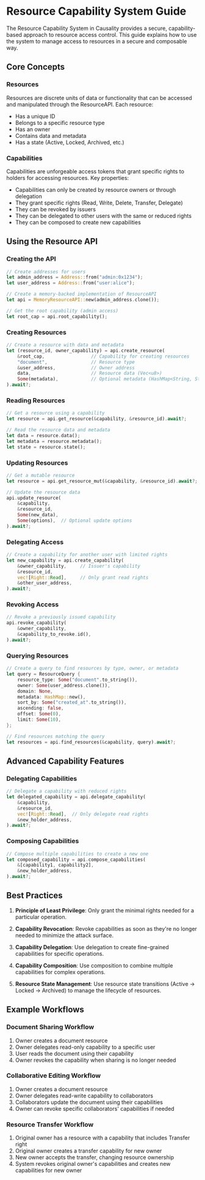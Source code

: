 # Resource Capability System Guide

The Resource Capability System in Causality provides a secure, capability-based approach to resource access control. This guide explains how to use the system to manage access to resources in a secure and composable way.

## Core Concepts

### Resources

Resources are discrete units of data or functionality that can be accessed and manipulated through the ResourceAPI. Each resource:
- Has a unique ID
- Belongs to a specific resource type
- Has an owner
- Contains data and metadata
- Has a state (Active, Locked, Archived, etc.)

### Capabilities

Capabilities are unforgeable access tokens that grant specific rights to holders for accessing resources. Key properties:
- Capabilities can only be created by resource owners or through delegation
- They grant specific rights (Read, Write, Delete, Transfer, Delegate)
- They can be revoked by issuers
- They can be delegated to other users with the same or reduced rights
- They can be composed to create new capabilities

## Using the Resource API

### Creating the API

```rust
// Create addresses for users
let admin_address = Address::from("admin:0x1234");
let user_address = Address::from("user:alice");

// Create a memory-backed implementation of ResourceAPI
let api = MemoryResourceAPI::new(admin_address.clone());

// Get the root capability (admin access)
let root_cap = api.root_capability();
```

### Creating Resources

```rust
// Create a resource with data and metadata
let (resource_id, owner_capability) = api.create_resource(
    &root_cap,                 // Capability for creating resources
    "document",                // Resource type
    &user_address,             // Owner address
    data,                      // Resource data (Vec<u8>)
    Some(metadata),            // Optional metadata (HashMap<String, String>)
).await?;
```

### Reading Resources

```rust
// Get a resource using a capability
let resource = api.get_resource(&capability, &resource_id).await?;

// Read the resource data and metadata
let data = resource.data();
let metadata = resource.metadata();
let state = resource.state();
```

### Updating Resources

```rust
// Get a mutable resource
let resource = api.get_resource_mut(&capability, &resource_id).await?;

// Update the resource data
api.update_resource(
    &capability,
    &resource_id,
    Some(new_data),
    Some(options),  // Optional update options
).await?;
```

### Delegating Access

```rust
// Create a capability for another user with limited rights
let new_capability = api.create_capability(
    &owner_capability,     // Issuer's capability
    &resource_id,
    vec![Right::Read],     // Only grant read rights
    &other_user_address,
).await?;
```

### Revoking Access

```rust
// Revoke a previously issued capability
api.revoke_capability(
    &owner_capability,
    &capability_to_revoke.id(),
).await?;
```

### Querying Resources

```rust
// Create a query to find resources by type, owner, or metadata
let query = ResourceQuery {
    resource_type: Some("document".to_string()),
    owner: Some(user_address.clone()),
    domain: None,
    metadata: HashMap::new(),
    sort_by: Some("created_at".to_string()),
    ascending: false,
    offset: Some(0),
    limit: Some(10),
};

// Find resources matching the query
let resources = api.find_resources(&capability, query).await?;
```

## Advanced Capability Features

### Delegating Capabilities

```rust
// Delegate a capability with reduced rights
let delegated_capability = api.delegate_capability(
    &capability,
    &resource_id,
    vec![Right::Read],  // Only delegate read rights
    &new_holder_address,
).await?;
```

### Composing Capabilities

```rust
// Compose multiple capabilities to create a new one
let composed_capability = api.compose_capabilities(
    &[capability1, capability2],
    &new_holder_address,
).await?;
```

## Best Practices

1. **Principle of Least Privilege**: Only grant the minimal rights needed for a particular operation.

2. **Capability Revocation**: Revoke capabilities as soon as they're no longer needed to minimize the attack surface.

3. **Capability Delegation**: Use delegation to create fine-grained capabilities for specific operations.

4. **Capability Composition**: Use composition to combine multiple capabilities for complex operations.

5. **Resource State Management**: Use resource state transitions (Active -> Locked -> Archived) to manage the lifecycle of resources.

## Example Workflows

### Document Sharing Workflow

1. Owner creates a document resource
2. Owner delegates read-only capability to a specific user
3. User reads the document using their capability
4. Owner revokes the capability when sharing is no longer needed

### Collaborative Editing Workflow

1. Owner creates a document resource
2. Owner delegates read-write capability to collaborators
3. Collaborators update the document using their capabilities
4. Owner can revoke specific collaborators' capabilities if needed

### Resource Transfer Workflow

1. Original owner has a resource with a capability that includes Transfer right
2. Original owner creates a transfer capability for new owner
3. New owner accepts the transfer, changing resource ownership
4. System revokes original owner's capabilities and creates new capabilities for new owner 